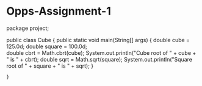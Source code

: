 # Opps-Assignment-1
package project;

public class Cube
{
	 public static void main(String[] args) {
	        double cube = 125.0d;
	        double square = 100.0d;  
	        double cbrt = Math.cbrt(cube);
	        System.out.println("Cube root of " + cube + " is " + cbrt);
	        double sqrt = Math.sqrt(square);
	        System.out.println("Square root of " + square + " is " + sqrt);
	    }

	}


